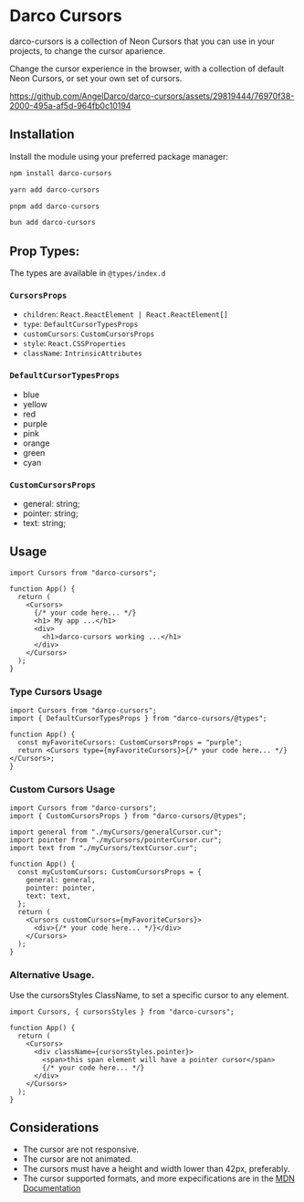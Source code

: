 # Darco Cursors

darco-cursors is a collection of Neon Cursors that you can use in your projects, to change the cursor aparience.

Change the cursor experience in the browser, with a collection of default Neon Cursors, or set your own set of cursors.

https://github.com/AngelDarco/darco-cursors/assets/29819444/76970f38-2000-495a-af5d-964fb0c10194

## Installation

Install the module using your preferred package manager:

```bash
npm install darco-cursors
```

```bash
yarn add darco-cursors
```

```bash
pnpm add darco-cursors
```

```bash
bun add darco-cursors
```

## Prop Types:

The types are available in `@types/index.d`

### `CursorsProps`

- `children`: `React.ReactElement | React.ReactElement[]`
- `type`: `DefaultCursorTypesProps`
- `customCursors`: `CustomCursorsProps`
- `style`: `React.CSSProperties`
- `className`: `IntrinsicAttributes`

### `DefaultCursorTypesProps`

- blue
- yellow
- red
- purple
- pink
- orange
- green
- cyan

### `CustomCursorsProps`

- general: string;
- pointer: string;
- text: string;

##

## Usage

```tsx
import Cursors from "darco-cursors";

function App() {
  return (
    <Cursors>
      {/* your code here... */}
      <h1> My app ...</h1>
      <div>
        <h1>darco-cursors working ...</h1>
      </div>
    </Cursors>
  );
}
```

### Type Cursors Usage

```tsx
import Cursors from "darco-cursors";
import { DefaultCursorTypesProps } from "darco-cursors/@types";

function App() {
  const myFavoriteCursors: CustomCursorsProps = "purple";
  return <Cursors type={myFavoriteCursors}>{/* your code here... */}</Cursors>;
}
```

### Custom Cursors Usage

```tsx
import Cursors from "darco-cursors";
import { CustomCursorsProps } from "darco-cursors/@types";

import general from "./myCursors/generalCursor.cur";
import pointer from "./myCursors/pointerCursor.cur";
import text from "./myCursors/textCursor.cur";

function App() {
  const myCustomCursors: CustomCursorsProps = {
    general: general,
    pointer: pointer,
    text: text,
  };
  return (
    <Cursors customCursors={myFavoriteCursors}>
      <div>{/* your code here... */}</div>
    </Cursors>
  );
}
```

### Alternative Usage.

Use the cursorsStyles ClassName, to set a specific cursor to any element.

```tsx
import Cursors, { cursorsStyles } from "darco-cursors";

function App() {
  return (
    <Cursors>
      <div className={cursorsStyles.pointer}>
        <span>this span element will have a pointer cursor</span>
        {/* your code here... */}
      </div>
    </Cursors>
  );
}
```

## Considerations

- The cursor are not responsive.
- The cursor are not animated.
- The cursors must have a height and width lower than 42px, preferably.
- The cursor supported formats, and more expecifications are in the [MDN Documentation](https://developer.mozilla.org/en-US/docs/Web/CSS/cursor)

